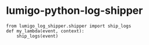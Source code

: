 # lumigo-python-log-shipper
```
from lumigo_log_shipper.shipper import ship_logs
def my_lambda(event, context):
    ship_logs(event)
```
